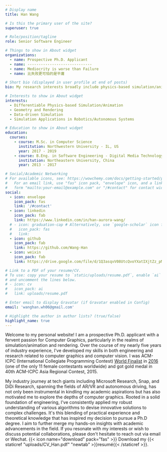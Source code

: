 ```yaml
---
# Display name
title: Han Wang

# Is this the primary user of the site?
superuser: true

# Role/position/tagline
role: Senior Software Engineer

# Things to show in About widget
organizations:
  - name: Prospective Ph.D. Applicant
  - name: -----------------------------
  - name: Mediocrity is worse than Failure
  - name: 比失败更可怕的是平庸

# Short bio (displayed in user profile at end of posts)
bio: My research interests broadly include physics-based simulation/animation, rendering and application of computer graphics.

# Interests to show in About widget
interests:
  - Differentiable Physics-based Simulation/Animation
  - Geometry and Rendering 
  - Data-driven Simulation
  - Simulation Applications in Robotics/Autonomous Systems

# Education to show in About widget
education:
  courses:
    - course: M.Sc. in Computer Science
      institution: Northwestern University - IL, US
      year: 2017 - 2019
    - course: B.Eng. in Software Engineering - Digital Media Technology track
      institution: Northeastern University, China
      year: 2013 - 2017

# Social/Academic Networking
# For available icons, see: https://wowchemy.com/docs/getting-started/page-builder/#icons
#   For an email link, use "fas" icon pack, "envelope" icon, and a link in the
#   form "mailto:your-email@example.com" or "/#contact" for contact widget.
social:
  - icon: envelope
    icon_pack: fas
    link: '/#contact'
  - icon: linkedin
    icon_pack: fab
    link: https://www.linkedin.com/in/han-aurora-wang/
  # - icon: graduation-cap # Alternatively, use `google-scholar` icon from `ai` icon pack
  #   icon_pack: fas
  #   link: 
  - icon: github
    icon_pack: fab
    link: https://github.com/Wang-Han
  - icon: weixin
    icon_pack: fab
    link: https://drive.google.com/file/d/1Q3asqvV08UtcQvoYXatIXjtZz_pMX1Hc/view?usp=sharing

# Link to a PDF of your resume/CV.
# To use: copy your resume to `static/uploads/resume.pdf`, enable `ai` icons in `params.toml`,
# and uncomment the lines below.
# - icon: cv
#   icon_pack: ai
#   link: uploads/resume.pdf

# Enter email to display Gravatar (if Gravatar enabled in Config)
email: 'wanghan.wh06@gmail.com'

# Highlight the author in author lists? (true/false)
highlight_name: true
---
```


Welcome to my personal website! I am a prospective Ph.D. applicant with a fervent passion for Computer Graphics, particularly in the realms of simulation/animation and rendering. Over the course of my nearly five years of industry experience, I've developed my skills in both engineering and research related to computer graphics and computer vision. I was ACM-ICPC (International Collegiate Programming Contest) [World Finalist](https://www.youtube.com/watch?v=2BBCW6bDhyU&t=297s) in [2016](https://drive.google.com/file/d/17pR2xrvc206Avb-9Y6KLRZuTfGP2Mt55/view?usp=sharing) (one of the only 11 female contestants worldwide) and got gold medal in 40th ACM-ICPC Asia Regional Contest, 2015.


My industry journey at tech giants including Microsoft Research, Snap, and DiDi Research, spanning the fields of AR/VR and autonomous driving, has not only been instrumental in kindling my academic aspirations but has also motivated me to explore the depths of computer graphics. Rooted in a solid foundation of engineering, I've consistently applied my robust understanding of various algorithms to devise innovative solutions to complex challenges. It's this blending of practical experience and theoretical knowledge that has inspired my decision to pursue a Ph.D degree. I aim to further merge my hands-on insights with academic advancements in the field. If you resonate with my interests or wish to discuss potential collaborations, please don't hesitate to reach out via email or Wechat.
{{< icon name="download" pack="fas" >}} Download my {{< staticref "uploads/CV_Han.pdf" "newtab" >}}resumé{{< /staticref >}}.
